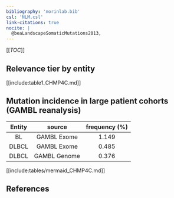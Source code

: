```yaml
---
bibliography: 'morinlab.bib'
csl: 'NLM.csl'
link-citations: true
nocite: |
  @beaLandscapeSomaticMutations2013, 
---
```


[[_TOC_]]




## Relevance tier by entity

[[include:table1_CHMP4C.md]]


## Mutation incidence in large patient cohorts (GAMBL reanalysis)

|Entity|source |frequency (%)|
|:------:|:----:|:----:|
|BL|GAMBL Exome |1.149 |
|DLBCL|GAMBL Exome |0.485 |
|DLBCL|GAMBL Genome |0.376 |


[[include:tables/mermaid_CHMP4C.md]]

## References


